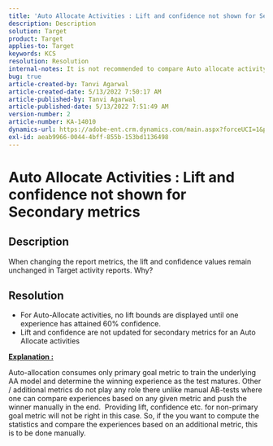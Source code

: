 ```yaml
---
title: 'Auto Allocate Activities : Lift and confidence not shown for Secondary metrics'
description: Description
solution: Target
product: Target
applies-to: Target
keywords: KCS
resolution: Resolution
internal-notes: It is not recommended to compare Auto allocate activity report from Target classic because the Target classic UI does not support auto allocate reporting.
bug: true
article-created-by: Tanvi Agarwal
article-created-date: 5/13/2022 7:50:17 AM
article-published-by: Tanvi Agarwal
article-published-date: 5/13/2022 7:51:49 AM
version-number: 2
article-number: KA-14010
dynamics-url: https://adobe-ent.crm.dynamics.com/main.aspx?forceUCI=1&pagetype=entityrecord&etn=knowledgearticle&id=ac0ae150-91d2-ec11-a7b5-00224809c27a
exl-id: aeab9966-0044-4bff-855b-153bd1136498
---
```

# Auto Allocate Activities : Lift and confidence not shown for Secondary metrics

## Description


When changing the report metrics, the lift and confidence values remain unchanged in Target activity reports. Why?


## Resolution


- For Auto-Allocate activities, no lift bounds are displayed until one experience has attained 60% confidence.
- Lift and confidence are not updated for secondary metrics for an Auto Allocate activities


<u><b>Explanation :</b></u>

Auto-allocation consumes only primary goal metric to train the underlying AA model and determine the winning experience as the test matures. Other / additional metrics do not play any role there unlike manual AB-tests where one can compare experiences based on any given metric and push the winner manually in the end.  Providing lift, confidence etc. for non-primary goal metric will not be right in this case. So, if the you want to compute the statistics and compare the experiences based on an additional metric, this is to be done manually.
